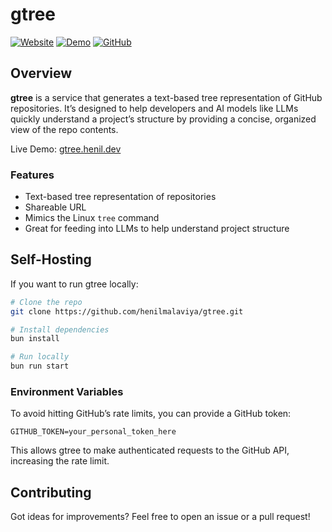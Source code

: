# gtree

[![Website](https://img.shields.io/badge/Website-gtree.henil.dev-brightgreen)](https://gtree.henil.dev) [![Demo](https://img.shields.io/badge/Demo-gtree.henil.dev/henilmalaviya/gtree-blue)](https://gtree.henil.dev/henilmalaviya/gtree) [![GitHub](https://img.shields.io/github/stars/henilmalaviya/gtree?style=social)](https://github.com/henilmalaviya/gtree)

## Overview

**gtree** is a service that generates a text-based tree representation of GitHub repositories. It’s designed to help developers and AI models like LLMs quickly understand a project’s structure by providing a concise, organized view of the repo contents.

Live Demo: [gtree.henil.dev](https://gtree.henil.dev)

### Features

- Text-based tree representation of repositories
- Shareable URL
- Mimics the Linux `tree` command
- Great for feeding into LLMs to help understand project structure

## Self-Hosting

If you want to run gtree locally:

```bash
# Clone the repo
git clone https://github.com/henilmalaviya/gtree.git

# Install dependencies
bun install

# Run locally
bun run start
```

### Environment Variables

To avoid hitting GitHub’s rate limits, you can provide a GitHub token:

```
GITHUB_TOKEN=your_personal_token_here
```

This allows gtree to make authenticated requests to the GitHub API, increasing the rate limit.

## Contributing

Got ideas for improvements? Feel free to open an issue or a pull request!
